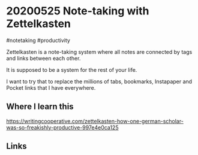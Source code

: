 # 20200525 Note-taking with Zettelkasten
#notetaking #productivity

Zettelkasten is a note-taking system where all notes are connected by tags and links between each other.

It is supposed to be a system for the rest of your life.

I want to try that to replace the millions of tabs, bookmarks, Instapaper and Pocket links that I have everywhere.

## Where I learn this
https://writingcooperative.com/zettelkasten-how-one-german-scholar-was-so-freakishly-productive-997e4e0ca125

## Links

